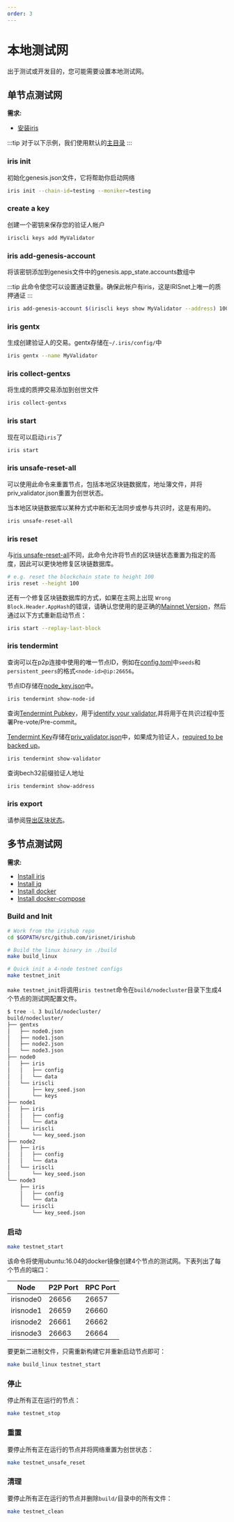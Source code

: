 ```yaml
---
order: 3
---
```


# 本地测试网

出于测试或开发目的，您可能需要设置本地测试网。

## 单节点测试网

**需求:**

- [安装iris](../get-started/install.md)

:::tip
对于以下示例，我们使用默认的[主目录](intro.md#home-directory)
:::

### iris init

初始化genesis.json文件，它将帮助你启动网络

```bash
iris init --chain-id=testing --moniker=testing
```

### create a key

创建一个密钥来保存您的验证人帐户

```bash
iriscli keys add MyValidator
```

### iris add-genesis-account

将该密钥添加到genesis文件中的genesis.app_state.accounts数组中

:::tip
此命令使您可以设置通证数量。确保此帐户有iris，这是IRISnet上唯一的质押通证
:::

```bash
iris add-genesis-account $(iriscli keys show MyValidator --address) 100000000iris
```

### iris gentx

生成创建验证人的交易。gentx存储在`~/.iris/config/`中

```bash
iris gentx --name MyValidator
```

### iris collect-gentxs

将生成的质押交易添加到创世文件

```bash
iris collect-gentxs
```

### iris start

现在可以启动`iris`了

```bash
iris start
```

### iris unsafe-reset-all

可以使用此命令来重置节点，包括本地区块链数据库，地址簿文件，并将priv_validator.json重置为创世状态。

当本地区块链数据库以某种方式中断和无法同步或参与共识时，这是有用的。

```bash
iris unsafe-reset-all
```

### iris reset

与[iris unsafe-reset-all](#iris-unsafe-reset-all)不同，此命令允许将节点的区块链状态重置为指定的高度，因此可以更快地修复区块链数据库。

```bash
# e.g. reset the blockchain state to height 100
iris reset --height 100
```

还有一个修复区块链数据库的方式，如果在主网上出现 `Wrong Block.Header.AppHash`的错误，请确认您使用的是正确的[Mainnet Version](../get-started/install.md#latest-version)，然后通过以下方式重新启动节点：

```bash
iris start --replay-last-block
```

### iris tendermint

查询可以在p2p连接中使用的唯一节点ID，例如在[config.toml](intro.md#cnofig.toml)中`seeds`和`persistent_peers`的格式`<node-id>@ip:26656`。

节点ID存储在[node_key.json](intro.md#node_key.json)中。

```bash
iris tendermint show-node-id
```

 查询[Tendermint Pubkey](../concepts/validator-faq.md#tendermint-key)，用于[identify your validator](../cli-client/stake/create-validator.md),并将用于在共识过程中签署Pre-vote/Pre-commit。

[Tendermint Key](../concepts/validator-faq.md#tendermint-key)存储在[priv_validator.json](intro.md#priv_validator.json)中，如果成为验证人，[required to be backed up](../concepts/validator-faq.md#how-to-backup-the-validator)。

```bash
iris tendermint show-validator
```

查询bech32前缀验证人地址

```bash
iris tendermint show-address
```

### iris export

请参阅[导出区块状态](export.md)。

## 多节点测试网

**需求:**

- [Install iris](../get-started/install.md)
- [Install jq](https://stedolan.github.io/jq/download/)
- [Install docker](https://docs.docker.com/engine/installation/)
- [Install docker-compose](https://docs.docker.com/compose/install/)

### Build and Init

```bash
# Work from the irishub repo
cd $GOPATH/src/github.com/irisnet/irishub

# Build the linux binary in ./build
make build_linux

# Quick init a 4-node testnet configs
make testnet_init
```

`make testnet_init`将调用`iris testnet`命令在`build/nodecluster`目录下生成4个节点的测试网配置文件。

```bash
$ tree -L 3 build/nodecluster/
build/nodecluster/
├── gentxs
│   ├── node0.json
│   ├── node1.json
│   ├── node2.json
│   └── node3.json
├── node0
│   ├── iris
│   │   ├── config
│   │   └── data
│   └── iriscli
│       ├── key_seed.json
│       └── keys
├── node1
│   ├── iris
│   │   ├── config
│   │   └── data
│   └── iriscli
│       └── key_seed.json
├── node2
│   ├── iris
│   │   ├── config
│   │   └── data
│   └── iriscli
│       └── key_seed.json
└── node3
    ├── iris
    │   ├── config
    │   └── data
    └── iriscli
        └── key_seed.json
```

### 启动

```bash
make testnet_start
```

该命令将使用ubuntu:16.04的docker镜像创建4个节点的测试网。下表列出了每个节点的端口：

| Node      | P2P Port | RPC Port |
| --------- | -------- | -------- |
| irisnode0 | 26656    | 26657    |
| irisnode1 | 26659    | 26660    |
| irisnode2 | 26661    | 26662    |
| irisnode3 | 26663    | 26664    |

要更新二进制文件，只需重新构建它并重新启动节点即可：

```bash
make build_linux testnet_start
```

### 停止

停止所有正在运行的节点：

```bash
make testnet_stop
```

### 重置

要停止所有正在运行的节点并将网络重置为创世状态：

```bash
make testnet_unsafe_reset
```

### 清理

要停止所有正在运行的节点并删除`build/`目录中的所有文件：

```bash
make testnet_clean
```
